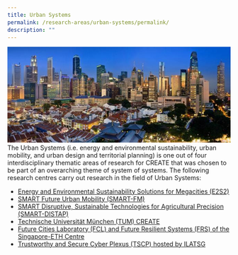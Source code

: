 ```yaml
---
title: Urban Systems
permalink: /research-areas/urban-systems/permalink/
description: ""
---
```


![](/images/Research%20Areas/urban-system.jpg)
The Urban Systems (i.e. energy and environmental sustainability, urban mobility, and urban design and territorial planning) is one out of four interdisciplinary thematic areas of research for CREATE that was chosen to be part of an overarching theme of system of systems. The following research centres carry out research in the field of Urban Systems:  

*   [Energy and Environmental Sustainability Solutions for Megacities (E2S2)](https://www.create.edu.sg/about-create/research-centres/e2s2)
*   [SMART Future Urban Mobility (SMART-FM)](https://www.create.edu.sg/about-create/research-centres/smart)
*   [](https://www.create.edu.sg/about-create/research-centres/smart)[SMART Disruptive, Sustainable Technologies for Agricultural Precision (SMART-DISTAP)](https://www.create.edu.sg/about-create/research-centres/smart)
*   [Technische Universität München (TUM) CREATE](https://www.create.edu.sg/about-create/research-centres/tum-create)
*   [Future Cities Laboratory (FCL) and Future Resilient Systems (FRS) of the Singapore-ETH Centre](https://www.create.edu.sg/about-create/research-centres/sec)
*   [Trustworthy and Secure Cyber Plexus (TSCP) hosted by ILATSG](https://www.create.edu.sg/about-create/research-centres/tscp-hosted-by-ilatsg)